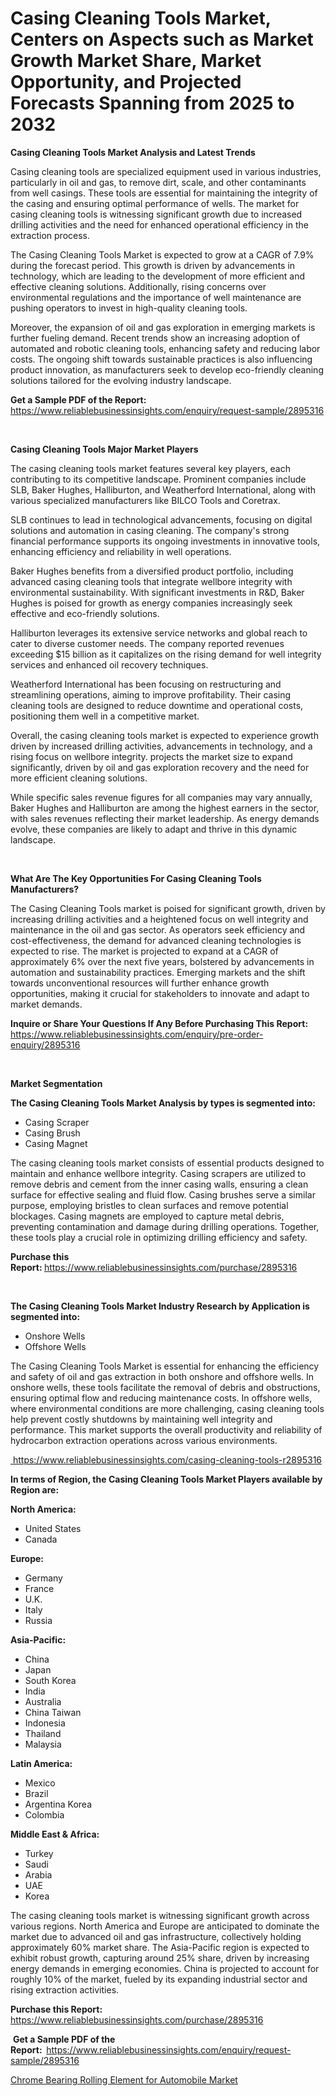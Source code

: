 <p><h1>Casing Cleaning Tools Market, Centers on Aspects such as Market Growth Market Share, Market Opportunity, and Projected Forecasts Spanning from 2025 to 2032</h1></p><p><strong>Casing Cleaning Tools Market Analysis and Latest Trends</strong></p>
<p><p>Casing cleaning tools are specialized equipment used in various industries, particularly in oil and gas, to remove dirt, scale, and other contaminants from well casings. These tools are essential for maintaining the integrity of the casing and ensuring optimal performance of wells. The market for casing cleaning tools is witnessing significant growth due to increased drilling activities and the need for enhanced operational efficiency in the extraction process. </p><p>The Casing Cleaning Tools Market is expected to grow at a CAGR of 7.9% during the forecast period. This growth is driven by advancements in technology, which are leading to the development of more efficient and effective cleaning solutions. Additionally, rising concerns over environmental regulations and the importance of well maintenance are pushing operators to invest in high-quality cleaning tools. </p><p>Moreover, the expansion of oil and gas exploration in emerging markets is further fueling demand. Recent trends show an increasing adoption of automated and robotic cleaning tools, enhancing safety and reducing labor costs. The ongoing shift towards sustainable practices is also influencing product innovation, as manufacturers seek to develop eco-friendly cleaning solutions tailored for the evolving industry landscape.</p></p>
<p><strong>Get a Sample PDF of the Report:&nbsp;</strong> <a href="https://www.reliablebusinessinsights.com/enquiry/request-sample/2895316?utm_campaign=3278&utm_medium=2&utm_source=Github&utm_content=ia&utm_term=15032025&utm_id=casing-cleaning-tools">https://www.reliablebusinessinsights.com/enquiry/request-sample/2895316</a></p>
<p>&nbsp;</p>
<p><strong>Casing Cleaning Tools Major Market Players</strong></p>
<p><p>The casing cleaning tools market features several key players, each contributing to its competitive landscape. Prominent companies include SLB, Baker Hughes, Halliburton, and Weatherford International, along with various specialized manufacturers like BILCO Tools and Coretrax.</p><p>SLB continues to lead in technological advancements, focusing on digital solutions and automation in casing cleaning. The company's strong financial performance supports its ongoing investments in innovative tools, enhancing efficiency and reliability in well operations.</p><p>Baker Hughes benefits from a diversified product portfolio, including advanced casing cleaning tools that integrate wellbore integrity with environmental sustainability. With significant investments in R&D, Baker Hughes is poised for growth as energy companies increasingly seek effective and eco-friendly solutions.</p><p>Halliburton leverages its extensive service networks and global reach to cater to diverse customer needs. The company reported revenues exceeding $15 billion as it capitalizes on the rising demand for well integrity services and enhanced oil recovery techniques.</p><p>Weatherford International has been focusing on restructuring and streamlining operations, aiming to improve profitability. Their casing cleaning tools are designed to reduce downtime and operational costs, positioning them well in a competitive market.</p><p>Overall, the casing cleaning tools market is expected to experience growth driven by increased drilling activities, advancements in technology, and a rising focus on wellbore integrity.  projects the market size to expand significantly, driven by oil and gas exploration recovery and the need for more efficient cleaning solutions.</p><p>While specific sales revenue figures for all companies may vary annually, Baker Hughes and Halliburton are among the highest earners in the sector, with sales revenues reflecting their market leadership. As energy demands evolve, these companies are likely to adapt and thrive in this dynamic landscape.</p></p>
<p>&nbsp;</p>
<p><strong>What Are The Key Opportunities For Casing Cleaning Tools Manufacturers?</strong></p>
<p><p>The Casing Cleaning Tools market is poised for significant growth, driven by increasing drilling activities and a heightened focus on well integrity and maintenance in the oil and gas sector. As operators seek efficiency and cost-effectiveness, the demand for advanced cleaning technologies is expected to rise. The market is projected to expand at a CAGR of approximately 6% over the next five years, bolstered by advancements in automation and sustainability practices. Emerging markets and the shift towards unconventional resources will further enhance growth opportunities, making it crucial for stakeholders to innovate and adapt to market demands.</p></p>
<p><strong>Inquire or Share Your Questions If Any Before Purchasing This Report:</strong> <a href="https://www.reliablebusinessinsights.com/enquiry/pre-order-enquiry/2895316?utm_campaign=3278&utm_medium=2&utm_source=Github&utm_content=ia&utm_term=15032025&utm_id=casing-cleaning-tools">https://www.reliablebusinessinsights.com/enquiry/pre-order-enquiry/2895316</a></p>
<p>&nbsp;</p>
<p><strong>Market Segmentation</strong></p>
<p><strong>The Casing Cleaning Tools Market Analysis by types is segmented into:</strong></p>
<p><ul><li>Casing Scraper</li><li>Casing Brush</li><li>Casing Magnet</li></ul></p>
<p><p>The casing cleaning tools market consists of essential products designed to maintain and enhance wellbore integrity. Casing scrapers are utilized to remove debris and cement from the inner casing walls, ensuring a clean surface for effective sealing and fluid flow. Casing brushes serve a similar purpose, employing bristles to clean surfaces and remove potential blockages. Casing magnets are employed to capture metal debris, preventing contamination and damage during drilling operations. Together, these tools play a crucial role in optimizing drilling efficiency and safety.</p></p>
<p><strong>Purchase this Report:&nbsp;</strong><a href="https://www.reliablebusinessinsights.com/purchase/2895316?utm_campaign=3278&utm_medium=2&utm_source=Github&utm_content=ia&utm_term=15032025&utm_id=casing-cleaning-tools">https://www.reliablebusinessinsights.com/purchase/2895316</a></p>
<p>&nbsp;</p>
<p><strong>The Casing Cleaning Tools Market Industry Research by Application is segmented into:</strong></p>
<p><ul><li>Onshore Wells</li><li>Offshore Wells</li></ul></p>
<p><p>The Casing Cleaning Tools Market is essential for enhancing the efficiency and safety of oil and gas extraction in both onshore and offshore wells. In onshore wells, these tools facilitate the removal of debris and obstructions, ensuring optimal flow and reducing maintenance costs. In offshore wells, where environmental conditions are more challenging, casing cleaning tools help prevent costly shutdowns by maintaining well integrity and performance. This market supports the overall productivity and reliability of hydrocarbon extraction operations across various environments.</p></p>
<p><a href="https://www.reliablebusinessinsights.com/casing-cleaning-tools-r2895316?utm_campaign=3278&utm_medium=2&utm_source=Github&utm_content=ia&utm_term=15032025&utm_id=casing-cleaning-tools">&nbsp;https://www.reliablebusinessinsights.com/casing-cleaning-tools-r2895316</a></p>
<p><strong>In terms of Region, the Casing Cleaning Tools Market Players available by Region are:</strong></p>
<p>
    <p> <strong> North America: </strong>
        <ul>
            <li>United States</li>
            <li>Canada</li>
        </ul>
        </p> 
    <p> <strong> Europe: </strong>
        <ul>
            <li>Germany</li>
            <li>France</li>
            <li>U.K.</li>
            <li>Italy</li>
            <li>Russia</li>
        </ul>
        </p> 
    <p> <strong> Asia-Pacific: </strong>
        <ul>
            <li>China</li>
            <li>Japan</li>
            <li>South Korea</li>
            <li>India</li>
            <li>Australia</li>
            <li>China Taiwan</li>
            <li>Indonesia</li>
            <li>Thailand</li>
            <li>Malaysia</li>
        </ul>
        </p> 
    <p> <strong> Latin America: </strong>
        <ul>
            <li>Mexico</li>
            <li>Brazil</li>
            <li>Argentina Korea</li>
            <li>Colombia</li>
        </ul>
        </p> 
    <p> <strong> Middle East & Africa: </strong>
        <ul>
            <li>Turkey</li>
            <li>Saudi</li>
            <li>Arabia</li>
            <li>UAE</li>
            <li>Korea</li>
        </ul>
    </p>
    </p>
<p><p>The casing cleaning tools market is witnessing significant growth across various regions. North America and Europe are anticipated to dominate the market due to advanced oil and gas infrastructure, collectively holding approximately 60% market share. The Asia-Pacific region is expected to exhibit robust growth, capturing around 25% share, driven by increasing energy demands in emerging economies. China is projected to account for roughly 10% of the market, fueled by its expanding industrial sector and rising extraction activities.</p></p>
<p><strong>Purchase this Report: </strong><a href="https://www.reliablebusinessinsights.com/purchase/2895316?utm_campaign=3278&utm_medium=2&utm_source=Github&utm_content=ia&utm_term=15032025&utm_id=casing-cleaning-tools">https://www.reliablebusinessinsights.com/purchase/2895316</a></p>
<p>&nbsp;<strong>Get a Sample PDF of the Report:&nbsp;&nbsp;</strong><a href="https://www.reliablebusinessinsights.com/enquiry/request-sample/2895316?utm_campaign=3278&utm_medium=2&utm_source=Github&utm_content=ia&utm_term=15032025&utm_id=casing-cleaning-tools">https://www.reliablebusinessinsights.com/enquiry/request-sample/2895316</a></p>
<p><strong></strong></p>
<p><p><a href="https://github.com/ancsyanagha/Market-Research-Report-List-1/blob/main/chrome-bearing-rolling-element-for-automobile-market.md?utm_campaign=3278&utm_medium=2&utm_source=Github&utm_content=ia&utm_term=15032025&utm_id=casing-cleaning-tools">Chrome Bearing Rolling Element for Automobile Market</a></p></p>